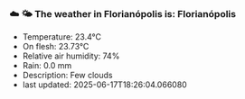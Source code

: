 ### ☁️ 🌤️  The weather in Florianópolis is: Florianópolis

- Temperature: 23.4°C
- On flesh: 23.73°C
- Relative air humidity: 74%
- Rain: 0.0 mm
- Description: Few clouds
- last updated: 2025-06-17T18:26:04.066080
